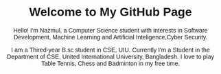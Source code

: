 
<html lang="en">
<head>
    <meta charset="UTF-8">
    <meta name="viewport" content="width=device-width, initial-scale=1.0">
    <title>My GitHub Page</title>
    <style>
        body {
            font-family: Arial, sans-serif;
            text-align: center;
            margin-top: 50px;
        }
    </style>
</head>
<body>
    <h1>Welcome to My GitHub Page</h1>
    <p>Hello! I'm Nazmul, a Computer Science student with interests in Software Development, Machine Learning and Artificial Inteligence,Cyber Security.</p>

<p>I am a Thired-year B.sc student in CSE, UIU. Currently I'm a Student in the Department of CSE, United International University, Bangladesh. I love to play Table Tennis, Chess and Badminton in my free time.</p>
</body>
</html>
